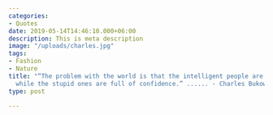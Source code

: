 ```yaml
---
categories:
- Quotes
date: 2019-05-14T14:46:10.000+06:00
description: This is meta description
image: "/uploads/charles.jpg"
tags:
- Fashion
- Nature
title: "“The problem with the world is that the intelligent people are full of doubts,
  while the stupid ones are full of confidence.” ...... - Charles Bukowski"
type: post

---
```

